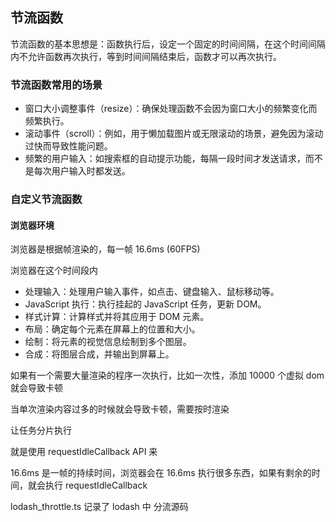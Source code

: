## 节流函数

节流函数的基本思想是：函数执行后，设定一个固定的时间间隔，在这个时间间隔内不允许函数再次执行，等到时间间隔结束后，函数才可以再次执行。

### 节流函数常用的场景

- 窗口大小调整事件（resize）：确保处理函数不会因为窗口大小的频繁变化而频繁执行。
- 滚动事件（scroll）：例如，用于懒加载图片或无限滚动的场景，避免因为滚动过快而导致性能问题。
- 频繁的用户输入：如搜索框的自动提示功能，每隔一段时间才发送请求，而不是每次用户输入时都发送。

### 自定义节流函数

#### 浏览器环境

浏览器是根据帧渲染的，每一帧 16.6ms (60FPS)

浏览器在这个时间段内

- 处理输入：处理用户输入事件，如点击、键盘输入、鼠标移动等。
- JavaScript 执行：执行挂起的 JavaScript 任务，更新 DOM。
- 样式计算：计算样式并将其应用于 DOM 元素。
- 布局：确定每个元素在屏幕上的位置和大小。
- 绘制：将元素的视觉信息绘制到多个图层。
- 合成：将图层合成，并输出到屏幕上。

如果有一个需要大量渲染的程序一次执行，比如一次性，添加 10000 个虚拟 dom
就会导致卡顿

当单次渲染内容过多的时候就会导致卡顿，需要按时渲染

让任务分片执行

就是使用 requestIdleCallback API 来

16.6ms 是一帧的持续时间，浏览器会在 16.6ms 执行很多东西，如果有剩余的时间，就会执行 requestIdleCallback

lodash_throttle.ts 记录了 lodash 中 分流源码
